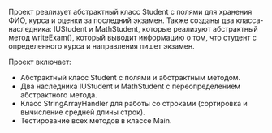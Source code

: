 Проект реализует абстрактный класс Student с полями для хранения ФИО, курса и оценки за последний экзамен. Также созданы два класса-наследника: IUStudent и MathStudent, которые реализуют абстрактный метод writeExam(), который выводит информацию о том, что студент с определенного курса и направления пишет экзамен.

Проект включает:
- Абстрактный класс Student с полями и абстрактным методом.
- Два наследника IUStudent и MathStudent с переопределением абстрактного метода.
- Класс StringArrayHandler для работы со строками (сортировка и вычисление средней длины строк).
- Тестирование всех методов в классе Main.
